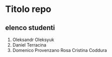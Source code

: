 # Titolo repo
## elenco studenti


1. Oleksandr Oleksyuk
2. Daniel Terracina
3. Domenico Provenzano
Rosa Cristina Coddura